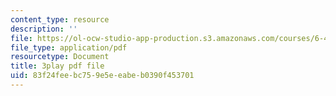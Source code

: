 ```yaml
---
content_type: resource
description: ''
file: https://ol-ocw-studio-app-production.s3.amazonaws.com/courses/6-450-principles-of-digital-communications-i-fall-2006/83f24feebc759e5eeabeb0390f453701_KXFF8m4uGDc.pdf
file_type: application/pdf
resourcetype: Document
title: 3play pdf file
uid: 83f24fee-bc75-9e5e-eabe-b0390f453701
---
```

